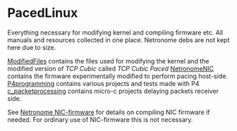 # PacedLinux
Everything necessary for modifying kernel and compiling firmware etc. 
All manuals and resources collected in one place.
Netronome debs are not kept here due to size.


[ModifiedFiles](https://github.com/Permki/PacedLinux/tree/main/ModifiedFiles) contains the files used for modifying the kernel and the modified version of *TCP Cubic* called *TCP Cubic Paced*
[NetronomeNIC](https://github.com/Permki/PacedLinux/tree/main/NetronomeNIC) contains the firmware experimentally modified to perform pacing host-side.
[P4programming](https://github.com/Permki/PacedLinux/tree/main/P4programming) contains various projects and tests made with P4
[c_packetprocessing](https://github.com/Permki/PacedLinux/tree/main/c_packetprocessing) contains micro-c projects delaying packets receiver side.

See [Netronome NIC-firmware](https://github.com/Netronome/nic-firmware/) for details on compiling NIC firmware if needed. 
For ordinary use of NIC-firmware this is not necessary.
